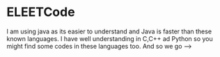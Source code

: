 # ELEETCode

I am using java as its easier to understand and Java is faster than these known languages.
I have well understanding in C,C++ ad Python so you might find some codes in these languages too.
And so we go -->
